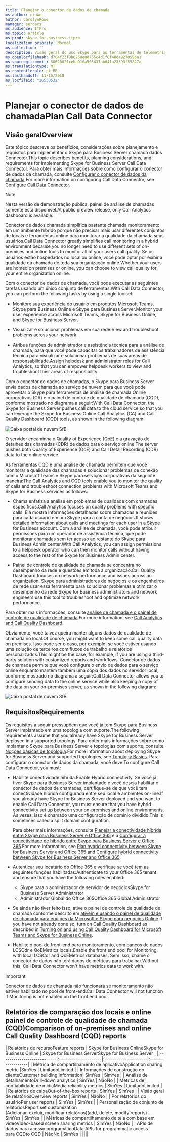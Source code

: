 ```yaml
---
title: Planejar o conector de dados de chamada
ms.author: crowe
author: CarolynRowe
manager: serdars
ms.audience: ITPro
ms.topic: article
ms.prod: skype-for-business-itpro
localization_priority: Normal
ms.collection: ''
description: Visão geral do uso Skype para as ferramentas de telemetria Business Online para monitorar uma implementação local em um cenário híbrido.
ms.openlocfilehash: d704f23f9b8260e8d755c4d1f0f48da927859ba1
ms.sourcegitcommit: 30620021ceba916a505437ab641a23393f55827a
ms.translationtype: MT
ms.contentlocale: pt-BR
ms.lasthandoff: 11/15/2018
ms.locfileid: "26530532"
---
```

# <a name="plan-call-data-connector"></a><span data-ttu-id="e8834-103">Planejar o conector de dados de chamada</span><span class="sxs-lookup"><span data-stu-id="e8834-103">Plan Call Data Connector</span></span>

## <a name="overview"></a><span data-ttu-id="e8834-104">Visão geral</span><span class="sxs-lookup"><span data-stu-id="e8834-104">Overview</span></span>
<span data-ttu-id="e8834-105">Este tópico descreve os benefícios, considerações sobre planejamento e requisitos para implementar o Skype para Business Server chamada dados Connector.</span><span class="sxs-lookup"><span data-stu-id="e8834-105">This topic describes benefits, planning considerations, and requirements for implementing Skype for Business Server Call Data Connector.</span></span> <span data-ttu-id="e8834-106">Para obter mais informações sobre como configurar o conector de dados da chamada, consulte [Configurar o conector de dados da chamada](configure-call-data-connector.md).</span><span class="sxs-lookup"><span data-stu-id="e8834-106">For more information on configuring Call Data Connector, see [Configure Call Data Connector](configure-call-data-connector.md).</span></span>

> [!NOTE]
> <span data-ttu-id="e8834-107">Nesta versão de demonstração pública, painel de análise de chamadas somente está disponível.</span><span class="sxs-lookup"><span data-stu-id="e8834-107">At public preview release, only Call Analytics dashboard is available.</span></span>

<span data-ttu-id="e8834-108">Conector de dados chamada simplifica bastante chamada monitoramento em um ambiente híbrido porque não precisar mais usar diferentes conjuntos de locais e ferramentas online para monitorar a qualidade da chamada seus usuários.</span><span class="sxs-lookup"><span data-stu-id="e8834-108">Call Data Connector greatly simplifies call monitoring in a hybrid environment because you no longer need to use different sets of on-premises and online tools to monitor all of your users call quality.</span></span> <span data-ttu-id="e8834-109">Se os usuários estão hospedados no local ou online, você pode optar por exibir a qualidade da chamada de toda sua organização online.</span><span class="sxs-lookup"><span data-stu-id="e8834-109">Whether your users are homed on premises or online, you can choose to view call quality for your entire organization online.</span></span>

<span data-ttu-id="e8834-110">Com o conector de dados de chamada, você pode executar as seguintes tarefas usando um único conjunto de ferramentas:</span><span class="sxs-lookup"><span data-stu-id="e8834-110">With Call Data Connector, you can perform the following tasks by using a single toolset:</span></span>

- <span data-ttu-id="e8834-111">Monitore sua experiência do usuário em produtos Microsoft Teams, Skype para Business Online e Skype para Business Server.</span><span class="sxs-lookup"><span data-stu-id="e8834-111">Monitor your user experience across Microsoft Teams, Skype for Business Online, and Skype for Business Server.</span></span>

- <span data-ttu-id="e8834-112">Visualizar e solucionar problemas em sua rede.</span><span class="sxs-lookup"><span data-stu-id="e8834-112">View and troubleshoot problems across your network.</span></span>

- <span data-ttu-id="e8834-113">Atribua funções de administrador e assistência técnica para a análise de chamada, para que você pode capacitar os trabalhadores de assistência técnica para visualizar e solucionar problemas de suas áreas de responsabilidade.</span><span class="sxs-lookup"><span data-stu-id="e8834-113">Assign helpdesk and administrator roles for Call Analytics, so that you can empower helpdesk workers to view and troubleshoot their areas of responsibility.</span></span> 

<span data-ttu-id="e8834-114">Com o conector de dados de chamadas, o Skype para Business Server envia dados de chamada ao serviço de nuvem para que você pode aproveitar o Skype para ferramentas de análise de chamada Online corporativos (CA) e o painel de controle de qualidade de chamada (CQD), conforme mostrado no diagrama a seguir:</span><span class="sxs-lookup"><span data-stu-id="e8834-114">With Call Data Connector, the Skype for Business Server pushes call data to the cloud service so that you can leverage the Skype for Business Online Call Analytics (CA) and Call Quality Dashboard (CQD) tools, as shown in the following diagram:</span></span>

![Caixa postal de nuvem SfB](../../sfbserver2019/media/call-data-connector-plan-1.png)

<span data-ttu-id="e8834-116">O servidor encaminha o Quality of Experience (QoE) e a gravação de detalhes das chamadas (CDR) de dados para o serviço online.</span><span class="sxs-lookup"><span data-stu-id="e8834-116">The server pushes both Quality of Experience (QoE) and Call Detail Recording (CDR) data to the online service.</span></span>

<span data-ttu-id="e8834-117">As ferramentas CQD e uma análise de chamada permitem que você monitorar a qualidade das chamadas e solucionar problemas de conexão com o Microsoft Teams e Skype para serviços corporativos da seguinte maneira:</span><span class="sxs-lookup"><span data-stu-id="e8834-117">The Call Analytics and CQD tools enable you to monitor the quality of calls and troubleshoot connection problems with Microsoft Teams and Skype for Business services as follows:</span></span>

- <span data-ttu-id="e8834-118">Chama enfatiza a análise em problemas de qualidade com chamadas específicos.</span><span class="sxs-lookup"><span data-stu-id="e8834-118">Call Analytics focuses on quality problems with specific calls.</span></span> <span data-ttu-id="e8834-119">Ela mostra informações detalhadas sobre chamadas e reuniões para cada usuário em um Skype para a conta de negócios.</span><span class="sxs-lookup"><span data-stu-id="e8834-119">It shows detailed information about calls and meetings for each user in a Skype for Business account.</span></span>  <span data-ttu-id="e8834-120">Com a análise de chamada, você pode atribuir permissões para um operador de assistência técnica, que pode monitorar chamadas sem ter acesso ao restante do Skype para Business Admin center.</span><span class="sxs-lookup"><span data-stu-id="e8834-120">With Call Analytics, you can assign permissions to a helpdesk operator who can then monitor calls without having access to the rest of the Skype for Business Admin center.</span></span>

- <span data-ttu-id="e8834-121">Painel de controle de qualidade de chamada se concentra no desempenho da rede e questões em toda a organização.</span><span class="sxs-lookup"><span data-stu-id="e8834-121">Call Quality Dashboard focuses on network performance and issues across an organization.</span></span> <span data-ttu-id="e8834-122">Skype para administradores de negócios e os engenheiros de rede usar essa ferramenta para solucionar problemas e otimizar o desempenho da rede.</span><span class="sxs-lookup"><span data-stu-id="e8834-122">Skype for Business administrators and network engineers use this tool to troubleshoot and optimize network performance.</span></span>

<span data-ttu-id="e8834-123">Para obter mais informações, consulte [análise de chamada e o painel de controle de qualidade de chamada](https://docs.microsoft.com/SkypeForBusiness/using-call-quality-in-your-organization/difference-between-call-analytics-and-call-quality-dashboard).</span><span class="sxs-lookup"><span data-stu-id="e8834-123">For more information, see [Call Analytics and Call Quality Dashboard](https://docs.microsoft.com/SkypeForBusiness/using-call-quality-in-your-organization/difference-between-call-analytics-and-call-quality-dashboard).</span></span>

<span data-ttu-id="e8834-124">Obviamente, você talvez queira manter alguns dados de qualidade de chamada no local.</span><span class="sxs-lookup"><span data-stu-id="e8834-124">Of course, you might want to keep some call quality data on premises.</span></span> <span data-ttu-id="e8834-125">Isso pode ser o caso, por exemplo, se você estiver usando uma solução de terceiros com fluxos de trabalho e relatórios personalizados.</span><span class="sxs-lookup"><span data-stu-id="e8834-125">This might be the case, for example, if you are using a third-party solution with customized reports and workflows.</span></span>  <span data-ttu-id="e8834-126">Conector de dados de chamada permite que você configure o envio de dados para o serviço online enquanto mantém também uma cópia dos dados no servidor local, conforme mostrado no diagrama a seguir:</span><span class="sxs-lookup"><span data-stu-id="e8834-126">Call Data Connector allows you to configure sending data to the online service while also keeping a copy of the data on your on-premises server, as shown in the following diagram:</span></span>

![Caixa postal de nuvem SfB](../../sfbserver2019/media/call-data-connector-plan-2.png)


## <a name="requirements"></a><span data-ttu-id="e8834-128">Requisitos</span><span class="sxs-lookup"><span data-stu-id="e8834-128">Requirements</span></span>

<span data-ttu-id="e8834-129">Os requisitos a seguir pressupõem que você já tem Skype para Business Server implantado em uma topologia com suporte.</span><span class="sxs-lookup"><span data-stu-id="e8834-129">The following requirements assume that you already have Skype for Business Server deployed in a supported topology.</span></span>  <span data-ttu-id="e8834-130">Para obter mais informações sobre como implantar o Skype para Business Server e topologias com suporte, consulte [Noções básicas de topologia](https://docs.microsoft.com/SkypeForBusiness/plan-your-deployment/topology-basics/topology-basics).</span><span class="sxs-lookup"><span data-stu-id="e8834-130">For more information about deploying Skype for Business Server and supported topologies, see [Topology Basics](https://docs.microsoft.com/SkypeForBusiness/plan-your-deployment/topology-basics/topology-basics).</span></span> <span data-ttu-id="e8834-131">Para configurar o conector de dados da chamada, você deve:</span><span class="sxs-lookup"><span data-stu-id="e8834-131">To configure Call Data Connector, you must:</span></span>

- <span data-ttu-id="e8834-132">Habilite conectividade híbrida.</span><span class="sxs-lookup"><span data-stu-id="e8834-132">Enable Hybrid connectivity.</span></span> <span data-ttu-id="e8834-133">Se você já tiver Skype para Business Server implantado e você deseja habilitar o conector de dados de chamadas, certifique-se de que você tem conectividade híbrida configurada entre seu local e ambientes on-line.</span><span class="sxs-lookup"><span data-stu-id="e8834-133">If you already have Skype for Business Server deployed and you want to enable Call Data Connector, you must ensure that you have hybrid connectivity set up between your on-premises and online environments.</span></span> <span data-ttu-id="e8834-134">Às vezes, isso é chamado uma configuração de domínio dividido.</span><span class="sxs-lookup"><span data-stu-id="e8834-134">This is sometimes called a split domain configuration.</span></span> 

   <span data-ttu-id="e8834-135">Para obter mais informações, consulte [Planejar a conectividade híbrida entre Skype para Business Server e Office 365](plan-hybrid-connectivity.md) e a [Configurar a conectividade de híbrido entre Skype para Business Server e Office 365](configure-hybrid-connectivity.md).</span><span class="sxs-lookup"><span data-stu-id="e8834-135">For more information, see [Plan hybrid connectivity between Skype for Business Server and Office 365](plan-hybrid-connectivity.md) and [Configure hybrid connectivity between Skype for Business Server and Office 365](configure-hybrid-connectivity.md).</span></span>

-  <span data-ttu-id="e8834-136">Autenticar seu locatário do Office 365 e verifique se você tem as seguintes funções habilitadas:</span><span class="sxs-lookup"><span data-stu-id="e8834-136">Authenticate to your Office 365 tenant and ensure that you have the following roles enabled:</span></span>

   - <span data-ttu-id="e8834-137">Skype para o administrador de servidor de negócios</span><span class="sxs-lookup"><span data-stu-id="e8834-137">Skype for Business Server Administrator</span></span> 
   - <span data-ttu-id="e8834-138">Administrador Global do Office 365</span><span class="sxs-lookup"><span data-stu-id="e8834-138">Office 365 Global Administrator</span></span> 

- <span data-ttu-id="e8834-139">Se ainda não tiver feito isso, ative o painel de controle de qualidade de chamada conforme descrito em [ativem e usando o painel de qualidade de chamada para equipes da Microsoft e Skype para negócios Online](/microsoftteams/turning-on-and-using-call-quality-dashboard).</span><span class="sxs-lookup"><span data-stu-id="e8834-139">If you have not already done so, turn on Call Quality Dashboard as described in [Turning on and using Call Quality Dashboard for Microsoft Teams and Skype for Business Online](/microsoftteams/turning-on-and-using-call-quality-dashboard).</span></span>
 
- <span data-ttu-id="e8834-140">Habilite o pool de front-end para monitoramento, com bancos de dados LCSCdr e QoEMetrics locais.</span><span class="sxs-lookup"><span data-stu-id="e8834-140">Enable the front end pool for Monitoring, with local LCSCdr and QoEMetrics databases.</span></span> <span data-ttu-id="e8834-141">Sem isso, chame o conector de dados não terá dados de métricas para trabalhar.</span><span class="sxs-lookup"><span data-stu-id="e8834-141">Without this, Call Data Connector won't have metrics data to work with.</span></span> 
 
> [!IMPORTANT]
> <span data-ttu-id="e8834-142">Conector de dados de chamada não funcionará se monitoramento não estiver habilitado no pool de front-end.</span><span class="sxs-lookup"><span data-stu-id="e8834-142">Call Data Connector will not function if Monitoring is not enabled on the front end pool.</span></span>

## <a name="comparison-of-on-premises-and-online-call-quality-dashboard-cqd-reports"></a><span data-ttu-id="e8834-143">Relatórios de comparação dos locais e online painel de controle de qualidade de chamada (CQD)</span><span class="sxs-lookup"><span data-stu-id="e8834-143">Comparison of on-premises and online Call Quality Dashboard (CQD) reports</span></span>

| <span data-ttu-id="e8834-144">Relatórios de recurso</span><span class="sxs-lookup"><span data-stu-id="e8834-144">Feature reports</span></span> | <span data-ttu-id="e8834-145">Skype for Business Online</span><span class="sxs-lookup"><span data-stu-id="e8834-145">Skype for Business Online</span></span> | <span data-ttu-id="e8834-146">Skype for Business Server</span><span class="sxs-lookup"><span data-stu-id="e8834-146">Skype for Business Server</span></span>   |
|:---------------------------|:---------------------|:---------------------|:------------------|
| <span data-ttu-id="e8834-147">Métrica de compartilhamento de aplicativo</span><span class="sxs-lookup"><span data-stu-id="e8834-147">Application sharing metric</span></span> |<span data-ttu-id="e8834-148">Sim</span><span class="sxs-lookup"><span data-stu-id="e8834-148">Yes</span></span> | <span data-ttu-id="e8834-149">Limitado</span><span class="sxs-lookup"><span data-stu-id="e8834-149">Limited</span></span> |
| <span data-ttu-id="e8834-150">Informações de construção do cliente</span><span class="sxs-lookup"><span data-stu-id="e8834-150">Customer building information</span></span>| <span data-ttu-id="e8834-151">Sim</span><span class="sxs-lookup"><span data-stu-id="e8834-151">Yes</span></span> | <span data-ttu-id="e8834-152">Sim</span><span class="sxs-lookup"><span data-stu-id="e8834-152">Yes</span></span> |
| <span data-ttu-id="e8834-153">Análise de detalhamento</span><span class="sxs-lookup"><span data-stu-id="e8834-153">Drill-down analytics</span></span> | <span data-ttu-id="e8834-154">Sim</span><span class="sxs-lookup"><span data-stu-id="e8834-154">Yes</span></span> | <span data-ttu-id="e8834-155">Não</span><span class="sxs-lookup"><span data-stu-id="e8834-155">No</span></span> |
| <span data-ttu-id="e8834-156">Métricas de confiabilidade de mídia</span><span class="sxs-lookup"><span data-stu-id="e8834-156">Media reliability metrics</span></span> | <span data-ttu-id="e8834-157">Sim</span><span class="sxs-lookup"><span data-stu-id="e8834-157">Yes</span></span> | <span data-ttu-id="e8834-158">Limitado</span><span class="sxs-lookup"><span data-stu-id="e8834-158">Limited</span></span> |
| <span data-ttu-id="e8834-159">Relatórios de caixa</span><span class="sxs-lookup"><span data-stu-id="e8834-159">Out-of-the-box reports</span></span> | <span data-ttu-id="e8834-160">Sim</span><span class="sxs-lookup"><span data-stu-id="e8834-160">Yes</span></span> | <span data-ttu-id="e8834-161">Sim</span><span class="sxs-lookup"><span data-stu-id="e8834-161">Yes</span></span> |
| <span data-ttu-id="e8834-162">Visão geral de relatórios</span><span class="sxs-lookup"><span data-stu-id="e8834-162">Overview reports</span></span> | <span data-ttu-id="e8834-163">Sim</span><span class="sxs-lookup"><span data-stu-id="e8834-163">Yes</span></span> | <span data-ttu-id="e8834-164">Não</span><span class="sxs-lookup"><span data-stu-id="e8834-164">No</span></span> |
| <span data-ttu-id="e8834-165">Por relatórios do usuário</span><span class="sxs-lookup"><span data-stu-id="e8834-165">Per user reports</span></span> | <span data-ttu-id="e8834-166">Sim</span><span class="sxs-lookup"><span data-stu-id="e8834-166">Yes</span></span> | <span data-ttu-id="e8834-167">Sim</span><span class="sxs-lookup"><span data-stu-id="e8834-167">Yes</span></span> |
| <span data-ttu-id="e8834-168">Personalização de conjunto de relatórios</span><span class="sxs-lookup"><span data-stu-id="e8834-168">Report set customization</span></span> <br> <span data-ttu-id="e8834-169">(Adicionar, excluir, modificar relatórios)</span><span class="sxs-lookup"><span data-stu-id="e8834-169">(add, delete, modify reports)</span></span> | <span data-ttu-id="e8834-170">Sim</span><span class="sxs-lookup"><span data-stu-id="e8834-170">Yes</span></span> | <span data-ttu-id="e8834-171">Sim</span><span class="sxs-lookup"><span data-stu-id="e8834-171">Yes</span></span> |
| <span data-ttu-id="e8834-172">Métricas de compartilhamento de tela com base em vídeo</span><span class="sxs-lookup"><span data-stu-id="e8834-172">Video-based screen sharing metrics</span></span> | <span data-ttu-id="e8834-173">Sim</span><span class="sxs-lookup"><span data-stu-id="e8834-173">Yes</span></span> | <span data-ttu-id="e8834-174">Não</span><span class="sxs-lookup"><span data-stu-id="e8834-174">No</span></span> |
| <span data-ttu-id="e8834-175">APIs de dados para acesso programático</span><span class="sxs-lookup"><span data-stu-id="e8834-175">Data APIs for programmatic access</span></span> <br> <span data-ttu-id="e8834-176">para CQD</span><span class="sxs-lookup"><span data-stu-id="e8834-176">to CQD</span></span> | <span data-ttu-id="e8834-177">Não</span><span class="sxs-lookup"><span data-stu-id="e8834-177">No</span></span> | <span data-ttu-id="e8834-178">Sim</span><span class="sxs-lookup"><span data-stu-id="e8834-178">Yes</span></span> |
||||
